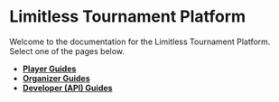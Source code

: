 # Limitless Tournament Platform

Welcome to the documentation for the Limitless Tournament Platform. Select one of the pages below.

* **[Player Guides](/player)**
* **[Organizer Guides](/organizer)**
* **[Developer (API) Guides](/developer)**